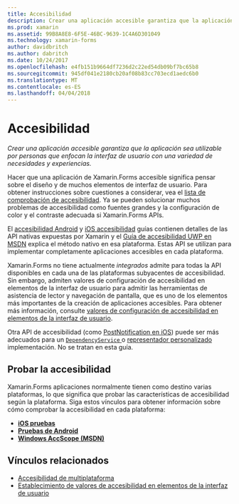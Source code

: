 ```yaml
---
title: Accesibilidad
description: Crear una aplicación accesible garantiza que la aplicación sea utilizable por personas que enfocan la interfaz de usuario con una variedad de necesidades y experiencias.
ms.prod: xamarin
ms.assetid: 99B8A8E8-6F5E-46BC-9639-1C4A6D301049
ms.technology: xamarin-forms
author: davidbritch
ms.author: dabritch
ms.date: 10/24/2017
ms.openlocfilehash: e4fb151b9664df7236d2c22ed54db09bf7bc65b8
ms.sourcegitcommit: 945df041e2180cb20af08b83cc703ecd1aedc6b0
ms.translationtype: MT
ms.contentlocale: es-ES
ms.lasthandoff: 04/04/2018
---
```

# <a name="accessibility"></a>Accesibilidad

_Crear una aplicación accesible garantiza que la aplicación sea utilizable por personas que enfocan la interfaz de usuario con una variedad de necesidades y experiencias._

Hacer que una aplicación de Xamarin.Forms accesible significa pensar sobre el diseño y de muchos elementos de interfaz de usuario. Para obtener instrucciones sobre cuestiones a considerar, vea el [lista de comprobación de accesibilidad](~/cross-platform/app-fundamentals/accessibility.md). Ya se pueden solucionar muchos problemas de accesibilidad como fuentes grandes y la configuración de color y el contraste adecuada si Xamarin.Forms APIs.

El [accesibilidad Android](~/android/app-fundamentals/accessibility.md) y [iOS accesibilidad](~/ios/app-fundamentals/accessibility.md) guías contienen detalles de las API nativas expuestas por Xamarin y el [Guía de accesibilidad UWP en MSDN](https://msdn.microsoft.com/windows/uwp/accessibility/basic-accessibility-information) explica el método nativo en esa plataforma. Estas API se utilizan para implementar completamente aplicaciones accesibles en cada plataforma.

Xamarin.Forms no tiene actualmente *integrados* admite para todas la API disponibles en cada una de las plataformas subyacentes de accesibilidad. Sin embargo, admiten valores de configuración de accesibilidad en elementos de la interfaz de usuario para admitir las herramientas de asistencia de lector y navegación de pantalla, que es uno de los elementos más importantes de la creación de aplicaciones accesibles. Para obtener más información, consulte [valores de configuración de accesibilidad en elementos de la interfaz de usuario](~/xamarin-forms/app-fundamentals/accessibility/setting-accessibility-values.md).

Otra API de accesibilidad (como [PostNotification en iOS](~/ios/app-fundamentals/accessibility.md)) puede ser más adecuados para un [ `DependencyService` ](~/xamarin-forms/app-fundamentals/dependency-service/index.md) o [representador personalizado](~/xamarin-forms/app-fundamentals/custom-renderer/index.md) implementación. No se tratan en esta guía.

## <a name="testing-accessibility"></a>Probar la accesibilidad

Xamarin.Forms aplicaciones normalmente tienen como destino varias plataformas, lo que significa que probar las características de accesibilidad según la plataforma. Siga estos vínculos para obtener información sobre cómo comprobar la accesibilidad en cada plataforma:

- [**iOS pruebas**](~/ios/app-fundamentals/accessibility.md)
- [**Pruebas de Android**](~/android/app-fundamentals/accessibility.md)
- [**Windows AccScope (MSDN)**](https://msdn.microsoft.com/library/windows/desktop/dn433239)


## <a name="related-links"></a>Vínculos relacionados

- [Accesibilidad de multiplataforma](~/cross-platform/app-fundamentals/accessibility.md)
- [Establecimiento de valores de accesibilidad en elementos de la interfaz de usuario](~/xamarin-forms/app-fundamentals/accessibility/setting-accessibility-values.md)
